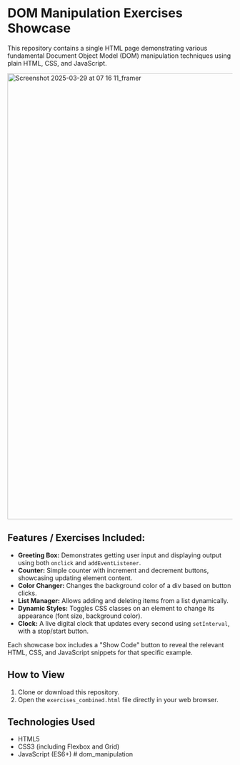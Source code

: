 # DOM Manipulation Exercises Showcase

This repository contains a single HTML page demonstrating various fundamental Document Object Model (DOM) manipulation techniques using plain HTML, CSS, and JavaScript.

<img width="1000" alt="Screenshot 2025-03-29 at 07 16 11_framer" src="https://github.com/user-attachments/assets/243d1d43-c80b-4de2-8302-8b1b09d67907" />

## Features / Exercises Included:

*   **Greeting Box:** Demonstrates getting user input and displaying output using both `onclick` and `addEventListener`.
*   **Counter:** Simple counter with increment and decrement buttons, showcasing updating element content.
*   **Color Changer:** Changes the background color of a div based on button clicks.
*   **List Manager:** Allows adding and deleting items from a list dynamically.
*   **Dynamic Styles:** Toggles CSS classes on an element to change its appearance (font size, background color).
*   **Clock:** A live digital clock that updates every second using `setInterval`, with a stop/start button.

Each showcase box includes a "Show Code" button to reveal the relevant HTML, CSS, and JavaScript snippets for that specific example.

## How to View

1.  Clone or download this repository.
2.  Open the `exercises_combined.html` file directly in your web browser.

## Technologies Used

*   HTML5
*   CSS3 (including Flexbox and Grid)
*   JavaScript (ES6+) # dom_manipulation
